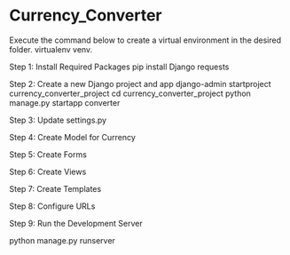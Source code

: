 # Currency_Converter

Execute the command below to create a virtual environment in the desired folder.
virtualenv venv.

Step 1: Install Required Packages
pip install Django requests

Step 2: Create a new Django project and app
django-admin startproject currency_converter_project
cd currency_converter_project
python manage.py startapp converter

Step 3: Update settings.py

Step 4: Create Model for Currency

Step 5: Create Forms

Step 6: Create Views

Step 7: Create Templates

Step 8: Configure URLs

Step 9: Run the Development Server

python manage.py runserver
